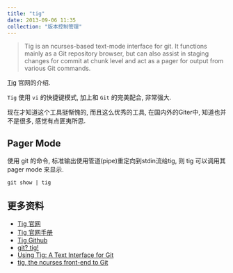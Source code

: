 ```yaml
---
title: "tig"
date: 2013-09-06 11:35
collection: "版本控制管理"
---
```



> Tig is an ncurses-based text-mode interface for git. It functions mainly as a Git repository browser, but can also assist in staging changes for commit at chunk level and act as a pager for output from various Git commands.

[Tig](http://jonas.nitro.dk/tig/) 官网的介绍.

`Tig` 使用 `vi` 的快捷键模式, 加上和 `Git` 的完美配合, 非常强大.

现在才知道这个工具挺惭愧的, 而且这么优秀的工具, 在国内外的Giter中, 知道也并不是很多, 感觉有点匪夷所思.

## Pager Mode ##

使用 git 的命令, 标准输出使用管道(pipe)重定向到stdin流给tig, 则 tig 可以调用其 pager mode 来显示.

	git show | tig




## 更多资料 ##

* [Tig 官网](http://jonas.nitro.dk/tig/)
* [Tig 官网手册](http://jonas.nitro.dk/tig/manual.html)
* [Tig Github](https://github.com/jonas/tig)
* [git? tig!](http://blogs.atlassian.com/2013/05/git-tig/)
* [Using Tig: A Text Interface for Git](http://ericjmritz.wordpress.com/2013/05/16/using-tig-a-text-interface-for-git/)
* [tig, the ncurses front-end to Git](http://gitready.com/advanced/2009/07/31/tig-the-ncurses-front-end-to-git.html)
